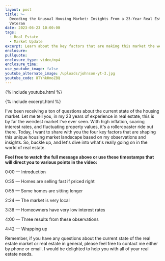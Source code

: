 ```yaml
---
layout: post
title: >-
  Decoding the Unusual Housing Market: Insights From a 23-Year Real Estate
  Veteran
date: 2023-06-23 10:00:00
tags:
  - Real Estate
  - Market Update
excerpt: Learn about the key factors that are making this market the weirdest.
enclosure:
pullquote:
enclosure_type: video/mp4
enclosure_time:
use_youtube_image: false
youtube_alternate_image: /uploads/johnson-yt-3.jpg
youtube_code: 8TYhkHmoZBQ
---
```

{% include youtube.html %}

{% include excerpt.html %}

I've been receiving a ton of questions about the current state of the housing market. Let me tell you, in my 23 years of experience in real estate, this is by far the weirdest market I've ever seen. With high inflation, soaring interest rates, and fluctuating property values, it's a rollercoaster ride out there. Today, I want to share with you the four key factors that are shaping this unique housing market landscape based on my observations and insights. So, buckle up, and let's dive into what's really going on in the world of real estate.

**Feel free to watch the full message above or use these timestamps that will direct you to various points in the video:**

0:00 — Introduction

0:35 — Homes are selling fast if priced right

0:55 — Some homes are sitting longer

2:24 — The market is very local

3:38 — Homeowners have very low interest rates

4:00 — Three results from these observations

4:42 — Wrapping up

Remember, if you have any questions about the current state of the real estate market or real estate in general, please feel free to contact me either by phone or email. I would be delighted to help you with all of your real estate needs.